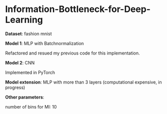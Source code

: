# Information-Bottleneck-for-Deep-Learning
**Dataset**: fashion mnist

**Model 1**: MLP with Batchnormalization

Refactored and resued my previous code for this implementation. 

**Model 2**: CNN

Implemented in PyTorch

**Model extension**: MLP with more than 3 layers (computational expensive, in progress)

**Other parameters**: 

number of bins for MI: 10
